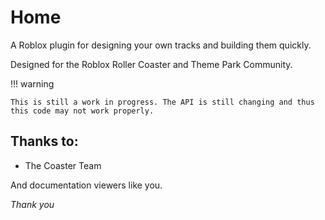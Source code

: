 # Home

A Roblox plugin for designing your own tracks and building them quickly.

Designed for the Roblox Roller Coaster and Theme Park Community.

!!! warning

	This is still a work in progress. The API is still changing and thus this code may not work properly.

## Thanks to:

- The Coaster Team

And documentation viewers like you.

*Thank you*
